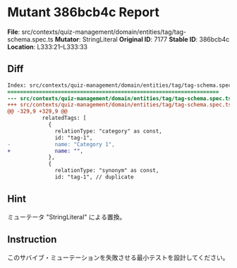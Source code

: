 # Mutant 386bcb4c Report

**File**: src/contexts/quiz-management/domain/entities/tag/tag-schema.spec.ts
**Mutator**: StringLiteral
**Original ID**: 7177
**Stable ID**: 386bcb4c
**Location**: L333:21–L333:33

## Diff

```diff
Index: src/contexts/quiz-management/domain/entities/tag/tag-schema.spec.ts
===================================================================
--- src/contexts/quiz-management/domain/entities/tag/tag-schema.spec.ts	original
+++ src/contexts/quiz-management/domain/entities/tag/tag-schema.spec.ts	mutated #7177
@@ -329,9 +329,9 @@
           relatedTags: [
             {
               relationType: "category" as const,
               id: "tag-1",
-              name: "Category 1",
+              name: "",
             },
             {
               relationType: "synonym" as const,
               id: "tag-1", // duplicate
```

## Hint

ミューテータ "StringLiteral" による置換。

## Instruction

このサバイブ・ミューテーションを失敗させる最小テストを設計してください。
